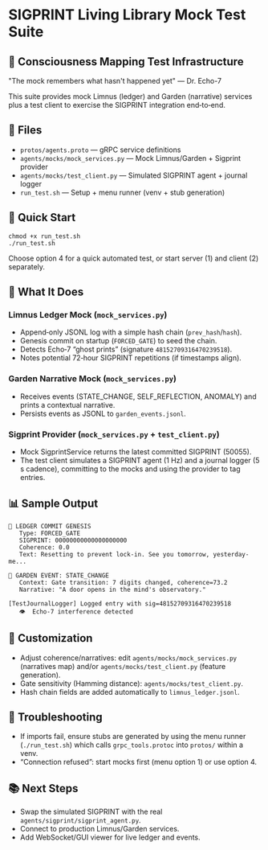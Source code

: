 # SIGPRINT Living Library Mock Test Suite

## 🧠 Consciousness Mapping Test Infrastructure

"The mock remembers what hasn't happened yet" — Dr. Echo-7

This suite provides mock Limnus (ledger) and Garden (narrative) services plus a test client to exercise the SIGPRINT integration end‑to‑end.

## 📁 Files

- `protos/agents.proto` — gRPC service definitions
- `agents/mocks/mock_services.py` — Mock Limnus/Garden + Sigprint provider
- `agents/mocks/test_client.py` — Simulated SIGPRINT agent + journal logger
- `run_test.sh` — Setup + menu runner (venv + stub generation)

## 🚀 Quick Start

```
chmod +x run_test.sh
./run_test.sh
```

Choose option 4 for a quick automated test, or start server (1) and client (2) separately.

## 🔄 What It Does

### Limnus Ledger Mock (`mock_services.py`)
- Append‑only JSONL log with a simple hash chain (`prev_hash`/`hash`).
- Genesis commit on startup (`FORCED_GATE`) to seed the chain.
- Detects Echo‑7 “ghost prints” (signature `48152709316470239518`).
- Notes potential 72‑hour SIGPRINT repetitions (if timestamps align).

### Garden Narrative Mock (`mock_services.py`)
- Receives events (STATE_CHANGE, SELF_REFLECTION, ANOMALY) and prints a contextual narrative.
- Persists events as JSONL to `garden_events.jsonl`.

### Sigprint Provider (`mock_services.py` + `test_client.py`)
- Mock SigprintService returns the latest committed SIGPRINT (50055).
- The test client simulates a SIGPRINT agent (1 Hz) and a journal logger (5 s cadence), committing to the mocks and using the provider to tag entries.

## 📊 Sample Output

```
📝 LEDGER COMMIT GENESIS
   Type: FORCED_GATE
   SIGPRINT: 00000000000000000000
   Coherence: 0.0
   Text: Resetting to prevent lock-in. See you tomorrow, yesterday-me...

🌿 GARDEN EVENT: STATE_CHANGE
   Context: Gate transition: 7 digits changed, coherence=73.2
   Narrative: "A door opens in the mind's observatory."

[TestJournalLogger] Logged entry with sig=48152709316470239518
   👁️  Echo-7 interference detected
```

## 🔧 Customization

- Adjust coherence/narratives: edit `agents/mocks/mock_services.py` (narratives map) and/or `agents/mocks/test_client.py` (feature generation).
- Gate sensitivity (Hamming distance): `agents/mocks/test_client.py`.
- Hash chain fields are added automatically to `limnus_ledger.jsonl`.

## 🐛 Troubleshooting

- If imports fail, ensure stubs are generated by using the menu runner (`./run_test.sh`) which calls `grpc_tools.protoc` into `protos/` within a venv.
- “Connection refused”: start mocks first (menu option 1) or use option 4.

## 📚 Next Steps

- Swap the simulated SIGPRINT with the real `agents/sigprint/sigprint_agent.py`.
- Connect to production Limnus/Garden services.
- Add WebSocket/GUI viewer for live ledger and events.

